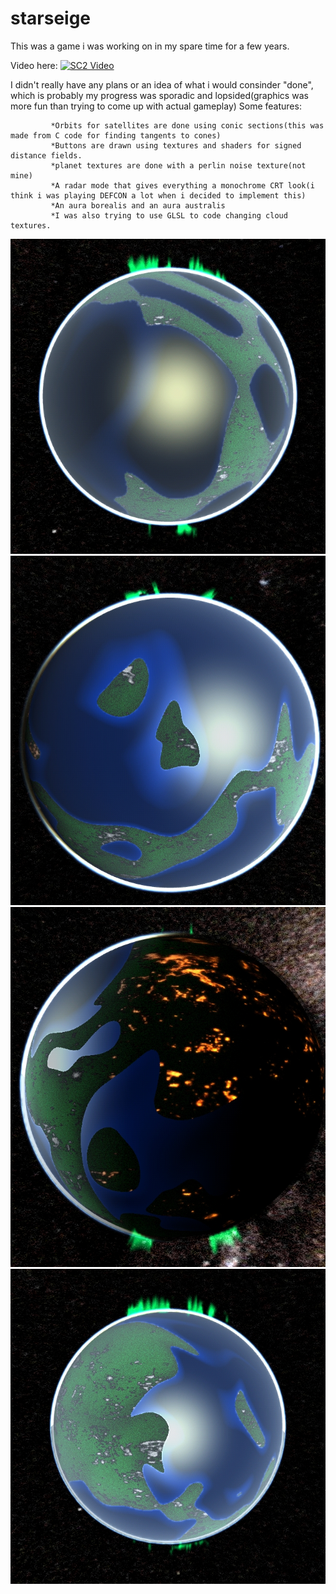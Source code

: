 # starseige
This was a game i was working on in my spare time for a few years.

Video here:
[![SC2 Video](https://www.youtube.com/watch?v=EmmgiIYIWj8)](https://www.youtube.com/watch?v=EmmgiIYIWj8)


I didn't really have any plans or an idea of what i would consinder "done", which is probably my progress was sporadic and lopsided(graphics was more fun than trying to come up with actual gameplay)
Some features:

             *Orbits for satellites are done using conic sections(this was made from C code for finding tangents to cones)
             *Buttons are drawn using textures and shaders for signed distance fields.
             *planet textures are done with a perlin noise texture(not mine)
             *A radar mode that gives everything a monochrome CRT look(i think i was playing DEFCON a lot when i decided to implement this)
             *An aura borealis and an aura australis
             *I was also trying to use GLSL to code changing cloud textures.

![2](https://github.com/lawlessc/starseige/blob/main/1%20(1).jpg)
![2](https://github.com/lawlessc/starseige/blob/main/1%20(2).jpg)
![3](https://github.com/lawlessc/starseige/blob/main/1%20(3).jpg)
![4](https://github.com/lawlessc/starseige/blob/main/1%20(4).jpg)



